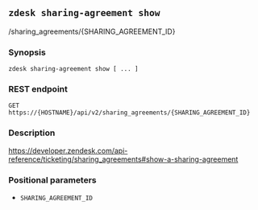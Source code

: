 ## `zdesk sharing-agreement show`

/sharing_agreements/{SHARING_AGREEMENT_ID}

### Synopsis

    zdesk sharing-agreement show [ ... ]

### REST endpoint

    GET https://{HOSTNAME}/api/v2/sharing_agreements/{SHARING_AGREEMENT_ID}

### Description

https://developer.zendesk.com/api-reference/ticketing/sharing_agreements#show-a-sharing-agreement

### Positional parameters

* `SHARING_AGREEMENT_ID`

